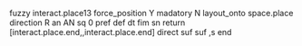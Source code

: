 fuzzy interact.place13
   force_position Y
   madatory N
   layout_onto space.place
   direction R
   an AN
   sq 0
   pref 
   def 
    dt fim
    sn 
    return [interact.place.end,,interact.place.end]
    direct 
   suf 
   suf ,s
end
